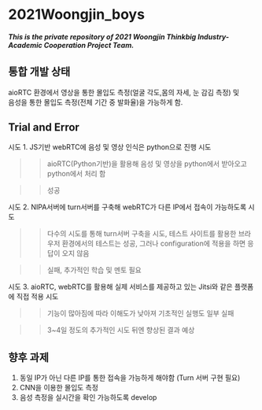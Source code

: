 # 2021Woongjin_boys
##### This is the private repository of 2021 Woongjin Thinkbig Industry-Academic Cooperation Project Team.

## 통합 개발 상태
aioRTC 환경에서 영상을 통한 몰입도 측정(얼굴 각도,몸의 자세, 눈 감김 측정) 및<br/>음성을 통한 몰입도 측정(전체 기간 중 발화율)을 가능하게 함.

## Trial and Error
시도 1. JS기반 webRTC에 음성 및 영상 인식은 python으로 진행 시도
>> aioRTC(Python기반)을 활용해 음성 및 영상을 python에서 받아오고 python에서 처리 함 

>> 성공

시도 2. NIPA서버에 turn서버를 구축해 webRTC가 다른 IP에서 접속이 가능하도록 시도
>> 다수의 시도를 통해 turn서버 구축을 시도, 테스트 사이트를 활용한 브라우저 환경에서의 테스트는 성공, 그러나 configuration에 적용을 하면 응답이 오지 않음

>> 실패, 추가적인 학습 및 멘토 필요

시도 3. aioRTC, webRTC를 활용해 실제 서비스를 제공하고 있는 Jitsi와 같은 플랫폼에 직접 적용 시도
>> 기능이 많아짐에 따라 이해도가 낮아져 기초적인 실행도 일부 실패 

>> 3~4일 정도의 추가적인 시도 뒤엔 향상된 결과 예상

## 향후 과제
1. 동일 IP가 아닌 다른 IP를 통한 접속을 가능하게 해야함 (Turn 서버 구현 필요)
2. CNN을 이용한 몰입도 측정
3. 음성 측정을 실시간을 확인 가능하도록 develop
